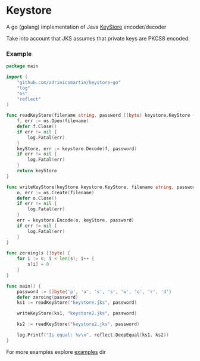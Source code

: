 # Keystore
A go (golang) implementation of Java [KeyStore][1] encoder/decoder

Take into account that JKS assumes that private keys are PKCS8 encoded.

### Example

```go
package main

import (
	"github.com/adrinicomartin/keystore-go"
	"log"
	"os"
	"reflect"
)

func readKeyStore(filename string, password []byte) keystore.KeyStore {
	f, err := os.Open(filename)
	defer f.Close()
	if err != nil {
		log.Fatal(err)
	}
	keyStore, err := keystore.Decode(f, password)
	if err != nil {
		log.Fatal(err)
	}
	return keyStore
}

func writeKeyStore(keyStore keystore.KeyStore, filename string, password []byte) {
	o, err := os.Create(filename)
	defer o.Close()
	if err != nil {
		log.Fatal(err)
	}
	err = keystore.Encode(o, keyStore, password)
	if err != nil {
		log.Fatal(err)
	}
}

func zeroing(s []byte) {
	for i := 0; i < len(s); i++ {
		s[i] = 0
	}
}

func main() {
	password := []byte{'p', 'a', 's', 's', 'w', 'o', 'r', 'd'}
	defer zeroing(password)
	ks1 := readKeyStore("keystore.jks", password)

	writeKeyStore(ks1, "keystore2.jks", password)

	ks2 := readKeyStore("keystore2.jks", password)

	log.Printf("Is equal: %v\n", reflect.DeepEqual(ks1, ks2))
}
```

For more examples explore [examples](examples) dir

[1]: https://docs.oracle.com/javase/7/docs/technotes/guides/security/crypto/CryptoSpec.html#KeyManagement
